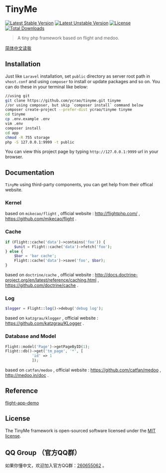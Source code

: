 # TinyMe

[![Latest Stable Version](https://poser.pugx.org/ycrao/tinyme/v/stable.svg?format=flat-square)](https://packagist.org/packages/ycrao/tinyme)
[![Latest Unstable Version](https://poser.pugx.org/ycrao/tinyme/v/unstable.svg?format=flat-square)](https://packagist.org/packages/ycrao/tinyme)
[![License](https://poser.pugx.org/ycrao/tinyme/license?format=flat-square)](https://packagist.org/packages/ycrao/tinyme)
[![Total Downloads](https://poser.pugx.org/ycrao/tinyme/downloads?format=flat-square)](https://packagist.org/packages/ycrao/tinyme)

>   A tiny php framework based on flight and medoo.

[简体中文读我](README_zh-CN.md)

## Installation

Just like `Laravel` installation, set `public` directory as server root path in `vhost.conf` and using `composer` to install or update packages and so on. You can do these in your terminal like below:

```bash
//using git
git clone https://github.com/ycrao/tinyme.git tinyme
//or using composer, but skip `composer install` command below
composer create-project --prefer-dist ycrao/tinyme tinyme
cd tinyme
cp .env.example .env
vim .env
composer install
cd app
chmod -R 755 storage
php -S 127.0.0.1:9999 -t public
```
You can view this project page by typing `http://127.0.0.1:9999` url in your browser.

## Documentation

`TinyMe` using third-party components, you can get help from their offical website.

### Kernel

based on `mikecao/flight` , official website : http://flightphp.com/ , https://github.com/mikecao/flight .


### Cache

```php
if (Flight::cache('data')->contains('foo')) {
    $unit = Flight::cache('data')->fetch('foo');
} else {
    $bar = 'bar cache';
    Flight::cache('data')->save('foo', $bar);
}
```

based on `doctrine/cache` , official website : http://docs.doctrine-project.org/en/latest/reference/caching.html , https://github.com/doctrine/cache .

### Log

```php
$logger = Flight::log()->debug('debug log');
```

based on `katzgrau/klogger` , official website : https://github.com/katzgrau/KLogger .


### Database and Model

```php
Flight::model('Page')->getPageByID(1);
Flight::db()->get('tm_page', '*', [
            'id' => 1
            ]);
```

based on `catfan/medoo` , official website : https://github.com/catfan/medoo , http://medoo.in/doc .

## Reference

[flight-app-demo](https://github.com/xubodreamsky/flight-app-demo)

## License

The TinyMe framework is open-sourced software licensed under the [MIT license](http://opensource.org/licenses/MIT).

## QQ Group （官方QQ群）

如果你懂中文，欢迎加入官方QQ群：[260655062](http://shang.qq.com/wpa/qunwpa?idkey=c43a551e4bc0ff5c5051ec8f6d901ab21c1e89e3001d6cf0b0b4a28c0fa4d4f8) 。
